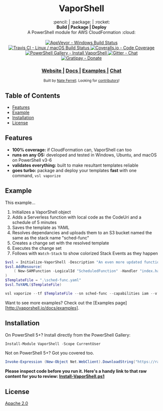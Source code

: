 <h1 align="center">VaporShell</h1>

<div align="center">
  :pencil:   |   :package:   |   :rocket:
</div>

<div align="center">
  <strong>Build | Package | Deploy</strong>
</div>
<div align="center">
  A PowerShell module for AWS CloudFormation :cloud:
</div>

<br />

<div align="center">
  <!-- AppVeyor -->
  <a href="https://ci.appveyor.com/project/nferrell/vaporshell/branch/master">
    <img src="https://ci.appveyor.com/api/projects/status/8a4jsfv42tbmlym8/branch/master?svg=true"
      alt="AppVeyor - Windows Build Status" title="AppVeyor - Windows Build Status" />
  </a>
  <!-- Travis CI -->
  <a href="https://travis-ci.org/scrthq/VaporShell">
    <img src="https://travis-ci.org/scrthq/VaporShell.svg?branch=master"
      alt="Travis CI - Linux / macOS Build Status" title="Travis CI - Linux / macOS Build Status" />
  </a>
  <!-- Coveralls -->
  <a href="https://coveralls.io/github/scrthq/Vaporshell?branch=master">
    <img src="https://coveralls.io/repos/github/scrthq/Vaporshell/badge.svg?branch=master"
      alt="Coveralls.io - Code Coverage" title="Coveralls.io - Code Coverage" />
  </a>
  <!-- PS Gallery -->
  <a href="https://www.PowerShellGallery.com/packages/VaporShell">
    <img src="https://img.shields.io/badge/psgallery-install-blue.svg"
      alt="PowerShell Gallery - Install VaporShell" title="PowerShell Gallery - Install VaporShell" />
  </a>
  <!-- Gitter -->
  <a href="https://gitter.im/VaporShell/Lobby?utm_source=badge&utm_medium=badge&utm_campaign=pr-badge&utm_content=badge">
    <img src="https://badges.gitter.im/VaporShell/Lobby.svg"
      alt="Gitter - Chat" title="Gitter - Chat" />
  </a>
  <!-- Gratipay -->
  <a href="https://gratipay.com/VaporShell">
    <img src="https://img.shields.io/gratipay/user/scrthq.svg"
      alt="Gratipay - Donate" title="Gratipay - Donate" />
  </a>
</div>

<div align="center">
  <h3>
    <a href="http://vaporshell.io">
      Website
    </a>
    <span> | </span>
    <a href="http://vaporshell.io/docs/">
      Docs
    </a>
    <span> | </span>
    <a href="http://vaporshell.io/docs/examples">
      Examples
    </a>
    <span> | </span><!-- 
    <a href="https://github.com/scrthq/VaporShell/blob/master/GitHub/CONTRIBUTING.md">
      Contributing
    </a>
    <span> | </span> -->
    <a href="https://gitter.im/VaporShell/Lobby">
      Chat
    </a>
  </h3>
</div>

<div align="center">
  <sub>Built by <a href="https://twitter.com/scrthq">Nate Ferrell</a>. Looking for <a href="mailto:nate@vaporshell.io">contributors</a>!
</div>

## Table of Contents
- [Features](#features)
- [Example](#example)
- [Installation](#installation)
- [License](#license)

## Features
- __100% coverage:__ if CloudFormation can, VaporShell can too
- __runs on any OS:__ developed and tested in Windows, Ubuntu, and macOS on PowerShell v3-6
- __validates everything:__ built to make resultant templates reliable
- __goes turbo:__ package and deploy your templates **fast** with one command, `vsl vaporize`

## Example
This example...
1. Initializes a VaporShell object
2. Adds a Serverless function with local code as the CodeUri and a schedule of 5 minutes
3. Saves the template as YAML
4. Resolves dependancies and uploads them to an S3 bucket named the same as the stack name "sched-func"
5. Creates a change set with the resolved template
6. Executes the change set
7. Follows with `Watch-Stack` to show colorized Stack Events as they happen

```powershell
$vsl = Initialize-VaporShell -Description "An even more updated function triggered on a timer."
$vsl.AddResource(
    ( New-SAMFunction -LogicalId "ScheduledFunction" -Handler "index.handler" -Runtime "nodejs6.10" -CodeUri ".\code" -Events (Add-SAMScheduleEventSource -LogicalId Timer -Schedule "rate(5 minutes)"))
)
$TemplateFile = ".\sched-func.yaml"
$vsl.ToYAML($TemplateFile)

vsl vaporize --tf $TemplateFile --sn sched-func --capabilities iam --v --f --w

```
Want to see more examples? Check out the [Examples page][http://vaporshell.io/docs/examples].


## Installation

On PowerShell 5+? Install directly from the PowerShell Gallery:

```powershell
Install-Module VaporShell -Scope CurrentUser
```

Not on PowerShell 5+? Got you covered too.

```powershell
Invoke-Expression (New-Object Net.WebClient).DownloadString("https://raw.githubusercontent.com/scrthq/VaporShell/master/Install-VaporShell.ps1")
```
**Please inspect code before you run it. Here's a handy link to that raw content for you to review: [Install-VaporShell.ps1](https://raw.githubusercontent.com/scrthq/VaporShell/master/Install-VaporShell.ps1)**

## License
[Apache 2.0](https://tldrlegal.com/license/apache-license-2.0-(apache-2.0))
